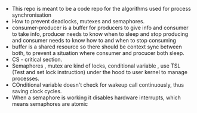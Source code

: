 - This repo is meant to be a code repo for the algorithms used for process synchronisation
- How to prevent deadlocks, mutexes and semaphores.
- consumer-producer is a buffer for producers to give info and consumer to take info, producer needs to know when to sleep and stop producing and consumer needs to know how to and when to stop consuming
- buffer is a shared resource so there should be context sync between both, to prevent a situation where consumer and procucer both sleep.
- CS - critical section.
- Semaphores , mutex are kind of locks, conditional variable , use TSL (Test and set lock instruction) under the hood to user kernel to manage processes.
- COnditional variable doesn't check for wakeup call continuously, thus saving clock cycles.
- When a semaphore is working it disables hardware interrupts, which means semaphores are atomic